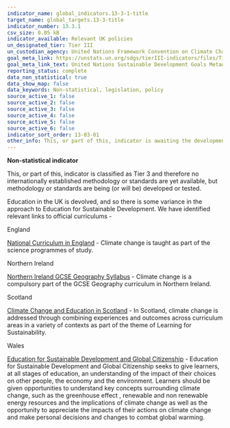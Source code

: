```yaml
---
indicator_name: global_indicators.13-3-1-title
target_name: global_targets.13-3-title
indicator_number: 13.3.1
csv_size: 0.05 kB
indicator_available: Relevant UK policies
un_designated_tier: Tier III
un_custodian_agency: United Nations Framework Convention on Climate Change (UNFCCC), United Nations Educational, Scientific and Cultural Organization - Institute for Statistics (UNESCO-UIS)
goal_meta_link: https://unstats.un.org/sdgs/tierIII-indicators/files/Tier3-13-03-01.pdf
goal_meta_link_text: United Nations Sustainable Development Goals Metadata (PDF 4.0 MB)
reporting_status: complete
data_non_statistical: true
data_show_map: false
data_keywords: Non-statistical, legislation, policy
source_active_1: false
source_active_2: false
source_active_3: false
source_active_4: false
source_active_5: false
source_active_6: false
indicator_sort_order: 13-03-01
other_info: This, or part of this, indicator is awaiting the development of internationally established methodology and standards (classified by the UN as tier 3). Data follows the UN specification for this indicator. This indicator has been identified in collaboration with topic experts.
---
```

**Non-statistical indicator**

This, or part of this, indicator is classified as Tier 3 and therefore no internationally established methodology or standards are yet available, but methodology or standards are being (or will be) developed or tested.

Education in the UK is devolved, and so there is some variance in the approach to Education for Sustainable Development. We have identified relevant links to official curriculums -

England

[National Curriculum in England](https://www.gov.uk/government/publications/national-curriculum-in-england-science-programmes-of-study/national-curriculum-in-england-science-programmes-of-study) - Climate change is taught as part of the science programmes of study.

Northern Ireland

[Northern Ireland GCSE Geography Syllabus](http://ccea.org.uk/geography/) - Climate change is a compulsory part of the GCSE Geography curriculum in Northern Ireland.

Scotland

[Climate Change and Education in Scotland](https://education.gov.scot/improvement/Documents/ClimateChangeinScottishEducationBriefing140819new.pdf) - In Scotland, climate change is addressed through combining experiences and outcomes across curriculum areas in a variety of contexts as part of the theme of Learning for Sustainability.

Wales

[Education for Sustainable Development and Global Citizenship](https://hwb.gov.wales/storage/eaf467e6-30fe-45c9-93ef-cb30f31f1c90/common-understanding-for-school.pdf) - Education for Sustainable Development and Global Citizenship seeks to give learners, at all stages of education, an understanding of the impact of their choices on other people, the economy and the environment. Learners should be given opportunities to understand key concepts surrounding climate change, such as the greenhouse effect , renewable and non renewable energy resources and the implications of climate change as well as the opportunity to appreciate the impacts of their actions on climate change and make personal decisions and changes to combat global warming.